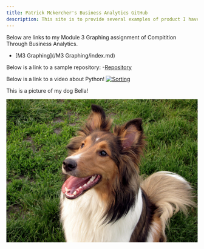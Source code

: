 ```yaml
---
title: Patrick Mckercher's Business Analytics GitHub
description: This site is to provide several examples of product I have created.
---
```


Below are links to my Module 3 Graphing assignment of Compitition Through Business Analytics.
- [M3 Graphing](/M3 Graphing/index.md)

Below is a link to a sample repository:
-[Repository](https://github.com/pomckercher/Sample-Work)

Below is a link to a video about Python!
[![Sorting](https://img.youtube.com/vi/UmUiu59e17Q/0.jpg)](https://www.youtube.com/watch?v=UmUiu59e17Q)

This is a picture of my dog Bella!

![My Pictures](/pics/Bella.jpg)
